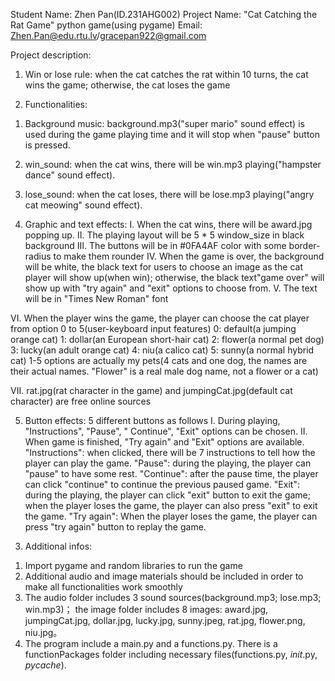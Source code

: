 Student Name: Zhen Pan(ID.231AHG002)
Project Name: "Cat Catching the Rat Game" python game(using pygame)
Email: Zhen.Pan@edu.rtu.lv/gracepan922@gmail.com

Project description:
1. Win or lose rule: when the cat catches the rat within 10 turns, the cat wins the game; otherwise, the cat loses the game

2. Functionalities:
1) Background music: background.mp3("super mario" sound effect) is used during the game playing time and it will stop when "pause" button is pressed.

2) win_sound: when the cat wins, there will be win.mp3 playing("hampster dance" sound effect).

3) lose_sound: when the cat loses, there will be lose.mp3 playing("angry cat meowing" sound effect).

4) Graphic and text effects: 
I. When the cat wins, there will be award.jpg popping up.
II. The playing layout will be 5 * 5 window_size in black background
III. The buttons will be in #0FA4AF color with some border-radius to make them rounder
IV. When the game is over, the background will be white, the black text for users to choose an image as the cat player will show up(when win); otherwise, the black text"game over" will show up with "try again" and "exit" options to choose from.
V. The text will be in "Times New Roman" font

VI. When the player wins the game, the player can choose the cat player from option 0 to 5(user-keyboard input features)
0: default(a jumping orange cat)
1: dollar(an European short-hair cat)
2: flower(a normal pet dog)
3: lucky(an adult orange cat)
4: niu(a calico cat)
5: sunny(a normal hybrid cat)
1-5 options are actually my pets(4 cats and one dog, the names are their actual names. "Flower" is a real male dog name, not a flower or a cat)

VII. rat.jpg(rat character in the game) and jumpingCat.jpg(default cat character) are free online sources

5) Button effects:  5 different buttons as follows
I. During playing, "Instructions", "Pause", " Continue", "Exit" options can be chosen.
II. When game is finished, "Try again" and "Exit" options are available.
"Instructions": when clicked, there will be 7 instructions to tell how the player can play the game.
"Pause": during the playing, the player can "pause" to have some rest.
"Continue": after the pause time, the player can click "continue" to continue the previous paused game.
"Exit": during the playing, the player can click "exit" button to exit the game; when the player loses the game, the player can also press "exit" to exit the game.
"Try again": When the player loses the game, the player can press "try again" button to replay the game.

3. Additional infos:
1) Import pygame and random libraries to run the game
2) Additional audio and image materials should be included in order to make all functionalities work smoothly
3) The audio folder includes 3 sound sources(background.mp3; lose.mp3; win.mp3)；
   the image folder includes 8 images: award.jpg, jumpingCat.jpg, dollar.jpg, lucky.jpg, sunny.jpeg, rat.jpg, flower.png, niu.jpg。
4) The program include a main.py and a functions.py. There is a functionPackages folder including necessary files(functions.py, _init_.py, _pycache_).